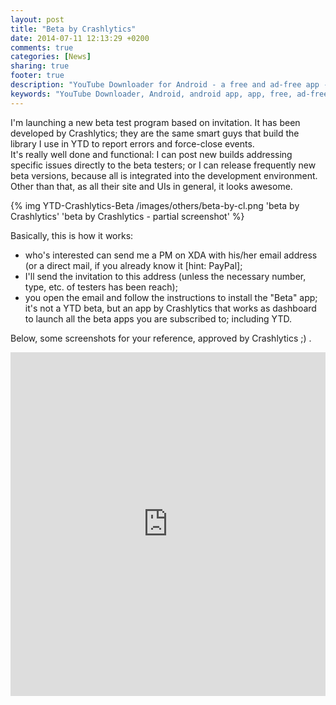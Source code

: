 ```yaml
---
layout: post
title: "Beta by Crashlytics"
date: 2014-07-11 12:13:29 +0200
comments: true
categories: [News]
sharing: true
footer: true
description: "YouTube Downloader for Android - a free and ad-free app - new beta program"
keywords: "YouTube Downloader, Android, android app, app, free, ad-free, no ads, dentex, video, YouTube, downloader"
---
```

I'm launching a new beta test program based on invitation. It has been developed by Crashlytics; they are the same smart guys that build the library I use in YTD to report errors and force-close events.    
It's really well done and functional: I can post new builds addressing specific issues directly to the beta testers; or I can release frequently new beta versions, because all is integrated into the development environment.    
Other than that, as all their site and UIs in general, it looks awesome.

{% img YTD-Crashlytics-Beta /images/others/beta-by-cl.png 'beta by Crashlytics' 'beta by Crashlytics - partial screenshot' %}

Basically, this is how it works:

- who's interested can send me a PM on XDA with his/her email address (or a direct mail, if you already know it [hint: PayPal];
- I'll send the invitation to this address (unless the necessary number, type, etc. of testers has been reach);
- you open the email and follow the instructions to install the "Beta" app; it's not a YTD beta, but an app by Crashlytics that works as dashboard to launch all the beta apps you are subscribed to; including YTD.

Below, some screenshots for your reference, approved by Crashlytics ;) .

<iframe class="imgur-album" width="100%" height="550" frameborder="0" src="http://imgur.com/a/ZDBTc/embed"></iframe>
